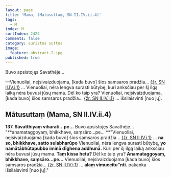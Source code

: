 ```yaml
---
layout: page
title: 'Mama, (Mātusuttaṃ, SN II.IV.ii.4)'
tags:
  - M
index: M
sortIndex: 2424
comments: false
category: suristos suttos
image:
  feature: abstract-2.jpg
published: true
---
```


Buvo apsistojęs Savathėje...

—Vienuoliai, neįsivaizduojama, [kada buvo] šios samsaros pradžia... <a href="../tinakatthasuttam-zole-ir-sakeles">{žr. SN II.IV.i.1}</a> ... Vienuoliai, nėra lengva surasti būtybę, kuri anksčiau per šį ilgą laiką nėra buvusi jūsų mama. Dėl ko taip yra? Vienuoliai, neįsivaizduojama, [kada buvo] šios samsaros pradžia... <a href="../tinakatthasuttam-zole-ir-sakeles">{žr. SN II.IV.i.1}</a> ... išsilaisvinti [nuo jų].

## Mātusuttaṃ (Mama, SN II.IV.ii.4)

**137. Sāvatthiyaṃ viharati…pe…** Buvo apsistojęs Savathėje... "**anamataggoyaṃ, bhikkhave, saṃsāro…pe… **"Vienuoliai, neįsivaizduojama [kada buvo] šios samsaros pradžia... <a href="../tinakatthasuttam-zole-ir-sakeles">{žr. SN II.IV.i.1}</a> ... **na so, bhikkhave, satto sulabharūpo** Vienuoliai, nėra lengva surasti būtybę, **yo namātābhūtapubbo iminā dīghena addhunā.** Kuri per šį ilgą laiką anksčiau nėra buvusi jūsų mama. **Taṃ kissa hetu?** Dėl ko taip yra? **Anamataggoyaṃ, bhikkhave, saṃsāro...pe...** Vienuoliai, neįsivaizduojama [kada buvo] šios samsaros pradžia... <a href="../tinakatthasuttam-zole-ir-sakeles">{žr. SN II.IV.i.1}</a> ... **alaṃ vimuccitu"nti.** pakanka išsilaisvinti [nuo jų]."
